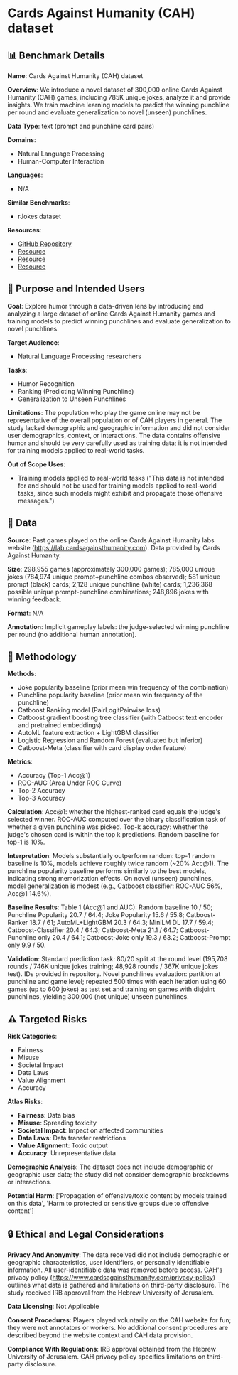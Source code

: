 # Cards Against Humanity (CAH) dataset

## 📊 Benchmark Details

**Name**: Cards Against Humanity (CAH) dataset

**Overview**: We introduce a novel dataset of 300,000 online Cards Against Humanity (CAH) games, including 785K unique jokes, analyze it and provide insights. We train machine learning models to predict the winning punchline per round and evaluate generalization to novel (unseen) punchlines.

**Data Type**: text (prompt and punchline card pairs)

**Domains**:
- Natural Language Processing
- Human-Computer Interaction

**Languages**:
- N/A

**Similar Benchmarks**:
- rJokes dataset

**Resources**:
- [GitHub Repository](https://github.com/ddofer/CAH)
- [Resource](https://lab.cardsagainsthumanity.com)
- [Resource](https://www.cardsagainsthumanity.com/privacy-policy)
- [Resource](https://arxiv.org/abs/2210.13016)

## 🎯 Purpose and Intended Users

**Goal**: Explore humor through a data-driven lens by introducing and analyzing a large dataset of online Cards Against Humanity games and training models to predict winning punchlines and evaluate generalization to novel punchlines.

**Target Audience**:
- Natural Language Processing researchers

**Tasks**:
- Humor Recognition
- Ranking (Predicting Winning Punchline)
- Generalization to Unseen Punchlines

**Limitations**: The population who play the game online may not be representative of the overall population or of CAH players in general. The study lacked demographic and geographic information and did not consider user demographics, context, or interactions. The data contains offensive humor and should be very carefully used as training data; it is not intended for training models applied to real-world tasks.

**Out of Scope Uses**:
- Training models applied to real-world tasks ("This data is not intended for and should not be used for training models applied to real-world tasks, since such models might exhibit and propagate those offensive messages.")

## 💾 Data

**Source**: Past games played on the online Cards Against Humanity labs website (https://lab.cardsagainsthumanity.com). Data provided by Cards Against Humanity.

**Size**: 298,955 games (approximately 300,000 games); 785,000 unique jokes (784,974 unique prompt+punchline combos observed); 581 unique prompt (black) cards; 2,128 unique punchline (white) cards; 1,236,368 possible unique prompt-punchline combinations; 248,896 jokes with winning feedback.

**Format**: N/A

**Annotation**: Implicit gameplay labels: the judge-selected winning punchline per round (no additional human annotation).

## 🔬 Methodology

**Methods**:
- Joke popularity baseline (prior mean win frequency of the combination)
- Punchline popularity baseline (prior mean win frequency of the punchline)
- Catboost Ranking model (PairLogitPairwise loss)
- Catboost gradient boosting tree classifier (with Catboost text encoder and pretrained embeddings)
- AutoML feature extraction + LightGBM classifier
- Logistic Regression and Random Forest (evaluated but inferior)
- Catboost-Meta (classifier with card display order feature)

**Metrics**:
- Accuracy (Top-1 Acc@1)
- ROC-AUC (Area Under ROC Curve)
- Top-2 Accuracy
- Top-3 Accuracy

**Calculation**: Acc@1: whether the highest-ranked card equals the judge's selected winner. ROC-AUC computed over the binary classification task of whether a given punchline was picked. Top-k accuracy: whether the judge's chosen card is within the top k predictions. Random baseline for top-1 is 10%.

**Interpretation**: Models substantially outperform random: top-1 random baseline is 10%, models achieve roughly twice random (~20% Acc@1). The punchline popularity baseline performs similarly to the best models, indicating strong memorization effects. On novel (unseen) punchlines, model generalization is modest (e.g., Catboost classifier: ROC-AUC 56%, Acc@1 14.6%).

**Baseline Results**: Table 1 (Acc@1 and AUC): Random baseline 10 / 50; Punchline Popularity 20.7 / 64.4; Joke Popularity 15.6 / 55.8; Catboost-Ranker 18.7 / 61; AutoML+LightGBM 20.3 / 64.3; MiniLM DL 17.7 / 59.4; Catboost-Classifier 20.4 / 64.3; Catboost-Meta 21.1 / 64.7; Catboost-Punchline only 20.4 / 64.1; Catboost-Joke only 19.3 / 63.2; Catboost-Prompt only 9.9 / 50.

**Validation**: Standard prediction task: 80/20 split at the round level (195,708 rounds / 746K unique jokes training; 48,928 rounds / 367K unique jokes test). IDs provided in repository. Novel punchlines evaluation: partition at punchline and game level; repeated 500 times with each iteration using 60 games (up to 600 jokes) as test set and training on games with disjoint punchlines, yielding 300,000 (not unique) unseen punchlines.

## ⚠️ Targeted Risks

**Risk Categories**:
- Fairness
- Misuse
- Societal Impact
- Data Laws
- Value Alignment
- Accuracy

**Atlas Risks**:
- **Fairness**: Data bias
- **Misuse**: Spreading toxicity
- **Societal Impact**: Impact on affected communities
- **Data Laws**: Data transfer restrictions
- **Value Alignment**: Toxic output
- **Accuracy**: Unrepresentative data

**Demographic Analysis**: The dataset does not include demographic or geographic user data; the study did not consider demographic breakdowns or interactions.

**Potential Harm**: ['Propagation of offensive/toxic content by models trained on this data', 'Harm to protected or sensitive groups due to offensive content']

## 🔒 Ethical and Legal Considerations

**Privacy And Anonymity**: The data received did not include demographic or geographic characteristics, user identifiers, or personally identifiable information. All user-identifiable data was removed before access. CAH's privacy policy (https://www.cardsagainsthumanity.com/privacy-policy) outlines what data is gathered and limitations on third-party disclosure. The study received IRB approval from the Hebrew University of Jerusalem.

**Data Licensing**: Not Applicable

**Consent Procedures**: Players played voluntarily on the CAH website for fun; they were not annotators or workers. No additional consent procedures are described beyond the website context and CAH data provision.

**Compliance With Regulations**: IRB approval obtained from the Hebrew University of Jerusalem. CAH privacy policy specifies limitations on third-party disclosure.
